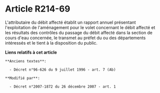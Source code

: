 # Article R214-69

L'attributaire du débit affecté établit un rapport annuel présentant l'exploitation de l'aménagement pour le volet concernant
le débit affecté et les résultats des contrôles du passage du débit affecté dans la section de cours d'eau concernée, le
transmet au préfet du ou des départements intéressés et le tient à la disposition du public.

**Liens relatifs à cet article**

	**Anciens textes**:

	  - Décret n°96-626 du 9 juillet 1996 - art. 7 (Ab)

	**Modifié par**:

	  - Décret n°2007-1872 du 26 décembre 2007 - art. 1
